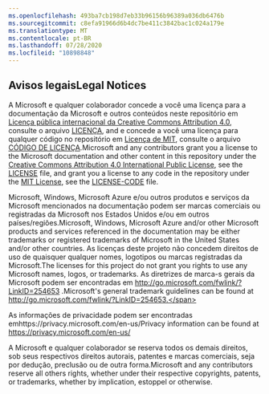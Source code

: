 ```yaml
---
ms.openlocfilehash: 493ba7cb198d7eb33b96156b96389a036db6476b
ms.sourcegitcommit: c8efa91966d6b4dc7be411c3842bac1c024a179e
ms.translationtype: MT
ms.contentlocale: pt-BR
ms.lasthandoff: 07/28/2020
ms.locfileid: "10898848"
---
```

## <span data-ttu-id="e08cb-101">Avisos legais</span><span class="sxs-lookup"><span data-stu-id="e08cb-101">Legal Notices</span></span>
<span data-ttu-id="e08cb-102">A Microsoft e qualquer colaborador concede a você uma licença para a documentação da Microsoft e outros conteúdos neste repositório em [Licença pública internacional da Creative Commons Attribution 4.0](https://creativecommons.org/licenses/by/4.0/legalcode), consulte o arquivo [LICENÇA](LICENSE), and e concede a você uma licença para qualquer código no repositório em [Licença de MIT](https://opensource.org/licenses/MIT), consulte o arquivo [CÓDIGO DE LICENÇA](LICENSE-CODE).</span><span class="sxs-lookup"><span data-stu-id="e08cb-102">Microsoft and any contributors grant you a license to the Microsoft documentation and other content in this repository under the [Creative Commons Attribution 4.0 International Public License](https://creativecommons.org/licenses/by/4.0/legalcode), see the [LICENSE](LICENSE) file, and grant you a license to any code in the repository under the [MIT License](https://opensource.org/licenses/MIT), see the [LICENSE-CODE](LICENSE-CODE) file.</span></span>

<span data-ttu-id="e08cb-103">Microsoft, Windows, Microsoft Azure e/ou outros produtos e serviços da Microsoft mencionados na documentação podem ser marcas comerciais ou registradas da Microsoft nos Estados Unidos e/ou em outros países/regiões.</span><span class="sxs-lookup"><span data-stu-id="e08cb-103">Microsoft, Windows, Microsoft Azure and/or other Microsoft products and services referenced in the documentation may be either trademarks or registered trademarks of Microsoft in the United States and/or other countries.</span></span>
<span data-ttu-id="e08cb-104">As licenças deste projeto não concedem direitos de uso de quaisquer qualquer nomes, logotipos ou marcas registradas da Microsoft.</span><span class="sxs-lookup"><span data-stu-id="e08cb-104">The licenses for this project do not grant you rights to use any Microsoft names, logos, or trademarks.</span></span>
<span data-ttu-id="e08cb-105">As diretrizes de marca-s gerais da Microsoft podem ser encontradas em http://go.microsoft.com/fwlink/?LinkID=254653 .</span><span class="sxs-lookup"><span data-stu-id="e08cb-105">Microsoft's general trademark guidelines can be found at http://go.microsoft.com/fwlink/?LinkID=254653.</span></span>

<span data-ttu-id="e08cb-106">As informações de privacidade podem ser encontradas emhttps://privacy.microsoft.com/en-us/</span><span class="sxs-lookup"><span data-stu-id="e08cb-106">Privacy information can be found at https://privacy.microsoft.com/en-us/</span></span>

<span data-ttu-id="e08cb-107">A Microsoft e qualquer colaborador se reserva todos os demais direitos, sob seus respectivos direitos autorais, patentes e marcas comerciais, seja por dedução, preclusão ou de outra forma.</span><span class="sxs-lookup"><span data-stu-id="e08cb-107">Microsoft and any contributors reserve all others rights, whether under their respective copyrights, patents, or trademarks, whether by implication, estoppel or otherwise.</span></span>
